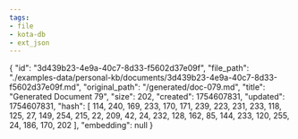 ```yaml
---
tags:
- file
- kota-db
- ext_json
---
```

{
  "id": "3d439b23-4e9a-40c7-8d33-f5602d37e09f",
  "file_path": "./examples-data/personal-kb/documents/3d439b23-4e9a-40c7-8d33-f5602d37e09f.md",
  "original_path": "/generated/doc-079.md",
  "title": "Generated Document 79",
  "size": 202,
  "created": 1754607831,
  "updated": 1754607831,
  "hash": [
    114,
    240,
    169,
    233,
    170,
    171,
    239,
    223,
    231,
    233,
    118,
    125,
    27,
    149,
    254,
    215,
    22,
    209,
    42,
    24,
    232,
    128,
    162,
    85,
    144,
    233,
    120,
    255,
    24,
    186,
    170,
    202
  ],
  "embedding": null
}